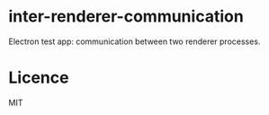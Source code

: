 # inter-renderer-communication

Electron test app: communication between two renderer processes.

# Licence

MIT
